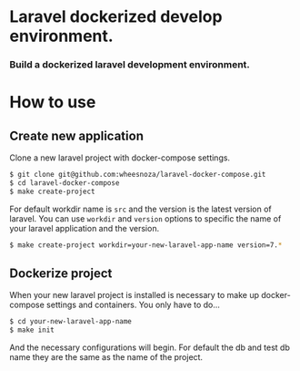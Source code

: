 # Laravel dockerized develop environment.
### Build a dockerized laravel development environment.
# How to use
## Create new application
Clone a new laravel project with docker-compose settings.

```bash
$ git clone git@github.com:wheesnoza/laravel-docker-compose.git
$ cd laravel-docker-compose
$ make create-project
```

For default workdir name is `src` and the version is the latest version of laravel.
You can use `workdir` and `version` options to specific the name of your laravel application and the version.

```bash
$ make create-project workdir=your-new-laravel-app-name version=7.*
```

## Dockerize project
When your new laravel project is installed is necessary to make up docker-compose settings and containers.
You only have to do...

```bash
$ cd your-new-laravel-app-name
$ make init
```

And the necessary configurations will begin.
For default the db and test db name they are the same as the name of the project.
